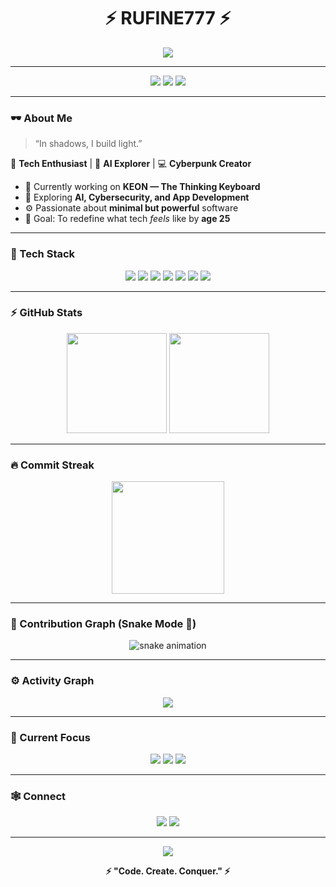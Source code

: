 <!-- 🌌 CYBERPUNK README START -->

<h1 align="center">⚡ RUFINE777 ⚡</h1>

<p align="center">
  <img src="https://readme-typing-svg.demolab.com?font=Share+Tech+Mono&size=24&pause=1000&color=FF0000&center=true&vCenter=true&width=500&lines=Hello+World...;I+am+RUFINE777.;Building+the+future+in+dark+mode.">
</p>

---

<p align="center">
  <img src="https://img.shields.io/badge/AI%20Developer-%F0%9F%A4%96-red?style=for-the-badge&logoColor=white&labelColor=000000">
  <img src="https://img.shields.io/badge/Cyberpunk%20Creator-%F0%9F%8C%8C-purple?style=for-the-badge&labelColor=000000">
  <img src="https://img.shields.io/badge/Dark%20Mode%20Lover-%F0%9F%94%AE-blueviolet?style=for-the-badge&labelColor=000000">
</p>

---

### 🕶️ About Me
> “In shadows, I build light.”

👾 **Tech Enthusiast** | 🧠 **AI Explorer** | 💻 **Cyberpunk Creator**  

- 🔭 Currently working on **KEON — The Thinking Keyboard**  
- 🌱 Exploring **AI, Cybersecurity, and App Development**  
- ⚙️ Passionate about **minimal but powerful** software  
- 🎯 Goal: To redefine what tech *feels* like by **age 25**

---

### 🧩 Tech Stack

<p align="center">
  <img src="https://img.shields.io/badge/Python-%23FF0000?style=for-the-badge&logo=python&logoColor=white&labelColor=000000">
  <img src="https://img.shields.io/badge/C-%23ff0040?style=for-the-badge&logo=c&logoColor=white&labelColor=000000">
  <img src="https://img.shields.io/badge/Java-%23ff0080?style=for-the-badge&logo=java&logoColor=white&labelColor=000000">
  <img src="https://img.shields.io/badge/JavaScript-%23ff00ff?style=for-the-badge&logo=javascript&logoColor=black&labelColor=ffffff">
  <img src="https://img.shields.io/badge/React-%2300ffff?style=for-the-badge&logo=react&logoColor=black&labelColor=ffffff">
  <img src="https://img.shields.io/badge/Node.js-%2300ff80?style=for-the-badge&logo=node.js&logoColor=black&labelColor=ffffff">
  <img src="https://img.shields.io/badge/Flask-%2300ff00?style=for-the-badge&logo=flask&logoColor=white&labelColor=000000">
</p>

---

### ⚡ GitHub Stats

<p align="center">
  <img src="https://github-readme-stats.vercel.app/api?username=Rufine777&show_icons=true&theme=radical&hide_border=true&title_color=ff0000&icon_color=ff0000" height="160"> 
  <img src="https://github-readme-stats.vercel.app/api/top-langs/?username=Rufine777&layout=compact&theme=radical&hide_border=true&title_color=ff0000" height="160">
</p>

---

### 🔥 Commit Streak

<p align="center">
  <img src="https://streak-stats.demolab.com?user=Rufine777&theme=radical&hide_border=true&background=000000&ring=ff0000&fire=ff0000&currStreakLabel=ff0000" height="180">
</p>

---

### 🧠 Contribution Graph (Snake Mode 🐍)

<p align="center">
  <img src="https://github.com/Rufine777/Rufine777/blob/output/github-contribution-grid-snake.svg" alt="snake animation">
</p>

---

### ⚙️ Activity Graph

<p align="center">
  <img src="https://github-readme-activity-graph.vercel.app/graph?username=Rufine777&bg_color=000000&color=ff0000&line=ff0000&point=ffffff&area=true&hide_border=true">
</p>

---

### 🚀 Current Focus

<p align="center">
  <img src="https://img.shields.io/badge/🚀%20Building-KEON%20Keyboard-ff0000?style=for-the-badge&labelColor=000000">
  <img src="https://img.shields.io/badge/🧩%20Learning-AI%20%26%20Machine%20Learning-ff00ff?style=for-the-badge&labelColor=000000">
  <img src="https://img.shields.io/badge/🔒%20Exploring-Cybersecurity%20%26%20Reverse%20Engineering-00ffff?style=for-the-badge&labelColor=000000">
</p>

---

### 🕸️ Connect

<p align="center">
  <a href="https://github.com/Rufine777"><img src="https://img.shields.io/badge/GitHub-%23000000.svg?&style=for-the-badge&logo=github&logoColor=ff0000"></a>
  <a href="#"><img src="https://img.shields.io/badge/Portfolio-%23ff0000?style=for-the-badge&logo=vercel&logoColor=white&labelColor=000000"></a>
</p>

---

<p align="center">
  <img src="https://capsule-render.vercel.app/api?type=waving&color=ff0000&height=100&section=footer"/>
</p>

<p align="center"><b>⚡ "Code. Create. Conquer." ⚡</b></p>

<!-- 🌌 CYBERPUNK README END -->
